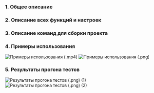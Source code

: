 ### 1. **Общее описание**

### 2. **Описание всех функций и настроек**

### 3. **Описание команд для сборки проекта**

### 4. **Примеры использования**
![Примеры использования (.mp4)]()
![Примеры использования (.png)]()

### 5. **Результаты прогона тестов**
![Результаты прогона тестов (.png) (1)]()
![Результаты прогона тестов (.png) (2)]()
